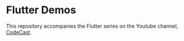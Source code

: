 # Flutter Demos

This repository accompanies the Flutter series on the Youtube channel, [CodeCast](https://www.youtube.com/channel/UC6kORnDtULY-QstvPwIt_SA).